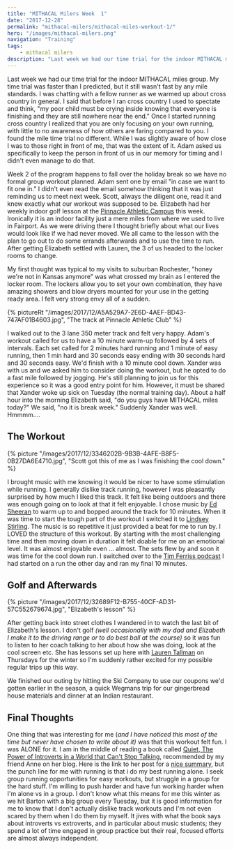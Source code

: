 ```yaml
---
title: "MITHACAL Milers Week  1"
date: "2017-12-28"
permalink: "mithacal-milers/mithacal-miles-workout-1/"
hero: "/images/mithacal-milers.png"
navigation: "Training"
tags:
    - mithacal milers
description: "Last week we had our time trial for the indoor MITHACAL miles group. My time trial was faster than I predicted, but it still wasn't fast by any mile standards. I was chatting with a fellow runner as we warmed up about cross country in general."
---
```


Last week we had our time trial for the indoor MITHACAL miles group. My time trial was faster than I predicted, but it still wasn't fast by any mile standards. I was chatting with a fellow runner as we warmed up about cross country in general. I said that before I ran cross country I used to spectate and think, "my poor child must be crying inside knowing that everyone is finishing and they are still nowhere near the end." Once I started running cross country I realized that you are only focusing on your own running, with little to no awareness of how others are faring compared to you. I found the mile time trial no different. While I was slightly aware of how close I was to those right in front of me, that was the extent of it. Adam asked us specifically to keep the person in front of us in our memory for timing and I didn't even manage to do that.

Week 2 of the program happens to fall over the holiday break so we have no formal group workout planned. Adam sent one by email "in case we want to fit one in." I didn't even read the email somehow thinking that it was just reminding us to meet next week. Scott, always the diligent one, read it and knew exactly what our workout was supposed to be. Elizabeth had her weekly indoor golf lesson at the [Pinnacle Athletic Campus](https://pinnacleathleticcampus.com/amenities/) this week. Ironically it is an indoor facility just a mere miles from where we used to live in Fairport. As we were driving there I thought briefly about what our lives would look like if we had never moved. We all came to the lesson with the plan to go out to do some errands afterwards and to use the time to run. After getting Elizabeth settled with Lauren, the 3 of us headed to the locker rooms to change.

My first thought was typical to my visits to suburban Rochester, "honey we're not in Kansas anymore" was what crossed my brain as I entered the locker room. The lockers allow you to set your own combination, they have amazing showers and blow dryers mounted for your use in the getting ready area. I felt very strong envy all of a sudden.

{% pictureRt "/images/2017/12/A5A529A7-2E6D-4AEF-BD43-747AF01B4603.jpg", "The track at Pinnacle Athletic Club" %}

I walked out to the 3 lane 350 meter track and felt very happy. Adam's workout called for us to have a 10 minute warm-up followed by 4 sets of intervals. Each set called for 2 minutes hard running and 1 minute of easy running, then 1 min hard and 30 seconds easy ending with 30 seconds hard and 30 seconds easy. We'd finish with a 10 minute cool down. Xander was with us and we asked him to consider doing the workout, but he opted to do a fast mile followed by jogging. He's still planning to join us for this experience so it was a good entry point for him. However, it must be shared that Xander woke up sick on Tuesday (the normal training day). About a half hour into the morning Elizabeth said, "do you guys have MITHACAL miles today?" We said, "no it is break week." Suddenly Xander was well. Hmmmm....

## The Workout

{% picture "/images/2017/12/3346202B-9B3B-4AFE-B8F5-0B27DA6E4710.jpg", "Scott got this of me as I was finishing the cool down." %}

I brought music with me knowing it would be nicer to have some stimulation while running. I generally dislike track running, however I was pleasantly surprised by how much I liked this track. It felt like being outdoors and there was enough going on to look at that it felt enjoyable. I chose music by [Ed Sheeran](http://mixing.io/playlist/apple-music-pop-intro-to-ed-sheeran) to warm up to and bopped around the track for 10 minutes. When it was time to start the tough part of the workout I switched it to [Lindsey Stirling](https://itunes.apple.com/ca/artist/lindsey-stirling/403025113). The music is so repetitive it just provided a beat for me to run by. I LOVED the structure of this workout. By starting with the most challenging time and then moving down in duration it felt doable for me on an emotional level. It was almost enjoyable even ... almost. The sets flew by and soon it was time for the cool down run. I switched over to the [Tim Ferriss podcast](https://tim.blog/2017/12/16/the-man-who-taught-me-how-to-invest/) I had started on a run the other day and ran my final 10 minutes.

## Golf and Afterwards

{% picture "/images/2017/12/32689F12-B755-40CF-AD31-57C552679674.jpg", "Elizabeth's lesson" %}

After getting back into street clothes I wandered in to watch the last bit of Elizabeth's lesson. I don't golf _(well occasionally with my dad and Elizabeth I make it to the driving range or to do best ball at the course)_ so it was fun to listen to her coach talking to her about how she was doing, look at the cool screen etc. She has lessons set up here with [Lauren Tallman](https://www.facebook.com/lauren.b.tallman) on Thursdays for the winter so I'm suddenly rather excited for my possible regular trips up this way.

We finished our outing by hitting the Ski Company to use our coupons we'd gotten earlier in the season, a quick Wegmans trip for our gingerbread house materials and dinner at an Indian restaurant.

## Final Thoughts

One thing that was interesting for me (_and I have noticed this most of the time but never have chosen to write about it)_ was that this workout felt fun. I was ALONE for it. I am in the middle of reading a book called [Quiet, The Power of Introverts in a World that Can't Stop Talking](http://amzn.to/2zGTe8n), recommended by my friend Anne on her blog. Here is the link to her post for a [nice summary](https://10minutemiler.wordpress.com/2017/11/03/a-couple-of-books/), but the punch line for me with running is that i do my best running alone. I seek group running opportunities for easy workouts, but struggle in a group for the hard stuff. I'm willing to push harder and have fun working harder when I'm alone vs in a group. I don't know what this means for me this winter as we hit Barton with a big group every Tuesday, but it is good information for me to know that I don't actually dislike track workouts and I'm not even scared by them when I do them by myself. It jives with what the book says about introverts vs extroverts, and in particular about music students; they spend a lot of time engaged in group practice but their real, focused efforts are almost always independent.
